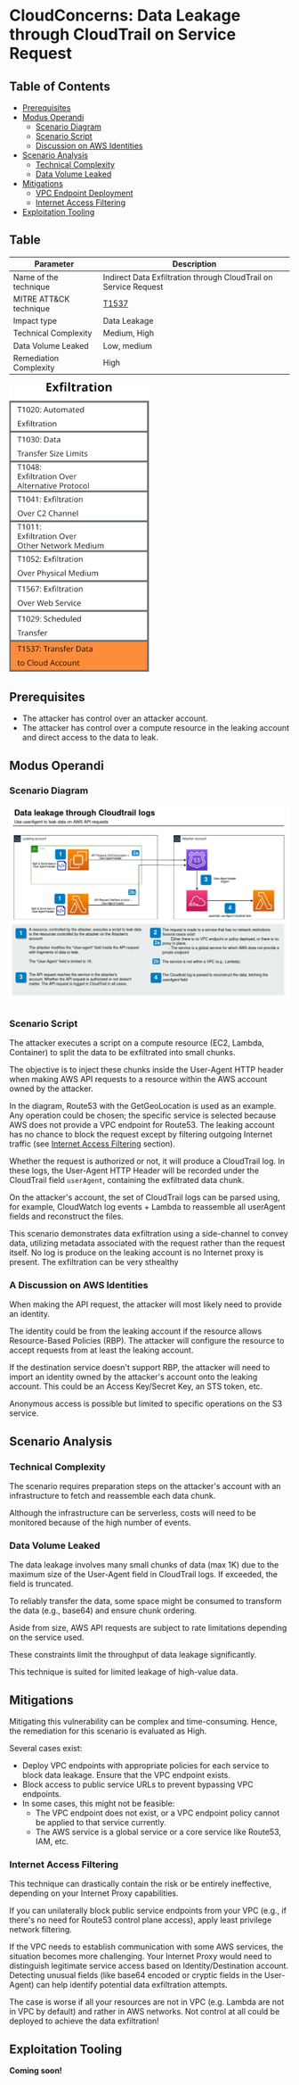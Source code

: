 # CloudConcerns: Data Leakage through CloudTrail on Service Request

## Table of Contents
- [Prerequisites](#prerequisites)
- [Modus Operandi](#modus-operandi)
  - [Scenario Diagram](#scenario-diagram)
  - [Scenario Script](#scenario-script)
  - [Discussion on AWS Identities](#a-discussion-on-aws-identities)
- [Scenario Analysis](#scenario-analysis)
  - [Technical Complexity](#technical-complexity)
  - [Data Volume Leaked](#data-volume-leaked)
- [Mitigations](#mitigations)
  - [VPC Endpoint Deployment](#vpc-endpoint-deployment)
  - [Internet Access Filtering](#internet-access-filtering)
- [Exploitation Tooling](#exploitation-tooling)

## Table

| Parameter                | Description                                                          |
|--------------------------|----------------------------------------------------------------------|
| Name of the technique    | Indirect Data Exfiltration through CloudTrail on Service Request     |
| MITRE ATT&CK technique   | [T1537](https://attack.mitre.org/techniques/T1537/)                  |
| Impact type              | Data Leakage                                                         |
| Technical Complexity     | Medium, High                                                         |
| Data Volume Leaked       | Low, medium                                                          |
| Remediation Complexity   | High                                                                 |

![MitreAtt&ckTechnique](/img/t1537.png)

## Prerequisites

- The attacker has control over an attacker account.
- The attacker has control over a compute resource in the leaking account and direct access to the data to leak.

## Modus Operandi

### Scenario Diagram

![CloudConcerns Leakage CloudTrail Diagram](cloudconcerns-leakage-cloudtrail.png)

### Scenario Script

The attacker executes a script on a compute resource (EC2, Lambda, Container) to split the data to be exfiltrated into small chunks.

The objective is to inject these chunks inside the User-Agent HTTP header when making AWS API requests to a resource within the AWS account owned by the attacker.

In the diagram, Route53 with the GetGeoLocation is used as an example. Any operation could be chosen; the specific service is selected because AWS does not provide a VPC endpoint for Route53. The leaking account has no chance to block the request except by filtering outgoing Internet traffic (see [Internet Access Filtering](#internet-access-filtering) section).

Whether the request is authorized or not, it will produce a CloudTrail log. In these logs, the User-Agent HTTP Header will be recorded under the CloudTrail field `userAgent`, containing the exfiltrated data chunk.

On the attacker's account, the set of CloudTrail logs can be parsed using, for example, CloudWatch log events + Lambda to reassemble all userAgent fields and reconstruct the files.

This scenario demonstrates data exfiltration using a side-channel to convey data, utilizing metadata associated with the request rather than the request itself. No log is produce on the leaking account is no Internet proxy is present. The exfiltration can be very sthealthy

### A Discussion on AWS Identities

When making the API request, the attacker will most likely need to provide an identity. 

The identity could be from the leaking account if the resource allows Resource-Based Policies (RBP). The attacker will configure the resource to accept requests from at least the leaking account.

If the destination service doesn't support RBP, the attacker will need to import an identity owned by the attacker's account onto the leaking account. This could be an Access Key/Secret Key, an STS token, etc.

Anonymous access is possible but limited to specific operations on the S3 service.

## Scenario Analysis

### Technical Complexity

The scenario requires preparation steps on the attacker's account with an infrastructure to fetch and reassemble each data chunk.

Although the infrastructure can be serverless, costs will need to be monitored because of the high number of events.

### Data Volume Leaked

The data leakage involves many small chunks of data (max 1K) due to the maximum size of the User-Agent field in CloudTrail logs. If exceeded, the field is truncated.

To reliably transfer the data, some space might be consumed to transform the data (e.g., base64) and ensure chunk ordering.

Aside from size, AWS API requests are subject to rate limitations depending on the service used. 

These constraints limit the throughput of data leakage significantly.

This technique is suited for limited leakage of high-value data.

## Mitigations

Mitigating this vulnerability can be complex and time-consuming. Hence, the remediation for this scenario is evaluated as High.

Several cases exist: 
- Deploy VPC endpoints with appropriate policies for each service to block data leakage. Ensure that the VPC endpoint exists.
- Block access to public service URLs to prevent bypassing VPC endpoints.
- In some cases, this might not be feasible:
  - The VPC endpoint does not exist, or a VPC endpoint policy cannot be applied to that service currently.
  - The AWS service is a global service or a core service like Route53, IAM, etc.

### Internet Access Filtering

This technique can drastically contain the risk or be entirely ineffective, depending on your Internet Proxy capabilities.

If you can unilaterally block public service endpoints from your VPC (e.g., if there's no need for Route53 control plane access), apply least privilege network filtering.

If the VPC needs to establish communication with some AWS services, the situation becomes more challenging. Your Internet Proxy would need to distinguish legitimate service access based on Identity/Destination account. Detecting unusual fields (like base64 encoded or cryptic fields in the User-Agent) can help identify potential data exfiltration attempts.

The case is worse if all your resources are not in VPC (e.g. Lambda are not in VPC by default) and rather in AWS networks. Not control at all could be deployed to achieve the data exfiltration!

## Exploitation Tooling

**Coming soon!**
